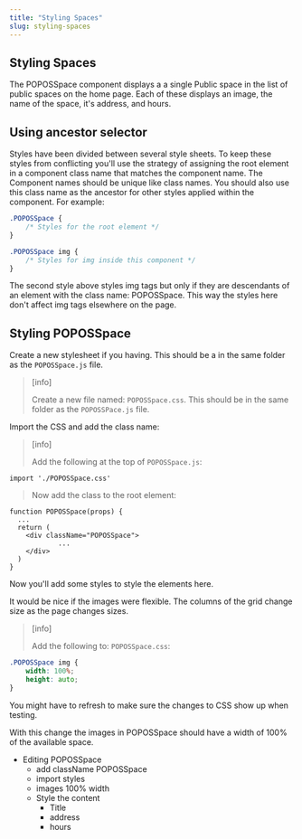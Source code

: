 ```yaml
---
title: "Styling Spaces"
slug: styling-spaces
---
```


## Styling Spaces

The POPOSSpace component displays a a single Public space in the list of public spaces on the home page. Each of these displays an image, the name of the space, it's address, and hours. 

## Using ancestor selector

Styles have been divided between several style sheets. To keep these styles from conflicting you'll use the strategy of assigning the root element in a component class name that matches the component name. The Component names should be unique like class names. You should also use this class name as the ancestor for other styles applied within the component. For example: 

```CSS 
.POPOSSpace {
	/* Styles for the root element */
}

.POPOSSpace img {
	/* Styles for img inside this component */
}
```

The second style above styles img tags but only if they are descendants of an element with the class name: POPOSSpace. This way the styles here don't affect img tags elsewhere on the page. 

## Styling POPOSSpace

Create a new stylesheet if you having. This should be a in the same folder as the `POPOSSpace.js` file. 

> [info]
> 
> Create a new file named: `POPOSSpace.css`. This should be in the same folder as the `POPOSSPace.js` file. 
> 

Import the CSS and add the class name: 

> [info]
> 
> Add the following at the top of `POPOSSpace.js`:
> 
```JS
import './POPOSSpace.css'
```
> 
> Now add the class to the root element: 
> 
```JS
function POPOSSpace(props) {
  ...
  return (
    <div className="POPOSSpace">
			...
    </div>
  )
}
```
>

Now you'll add some styles to style the elements here. 

It would be nice if the images were flexible. The columns of the grid change size as the page changes sizes. 

> [info]
> 
> Add the following to: `POPOSSpace.css`:
> 
```CSS
.POPOSSpace img {
	width: 100%;
	height: auto;
}
```
>

You might have to refresh to make sure the changes to CSS show up when testing. 

With this change the images in POPOSSpace should have a width of 100% of the available space. 




- Editing POPOSSpace
	- add className POPOSSpace
	- import styles 
	- images 100% width
	- Style the content 
		- Title
		- address
		- hours

